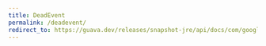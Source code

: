 ```yaml
---
title: DeadEvent
permalink: /deadevent/
redirect_to: https://guava.dev/releases/snapshot-jre/api/docs/com/google/common/eventbus/DeadEvent.html
---
```

